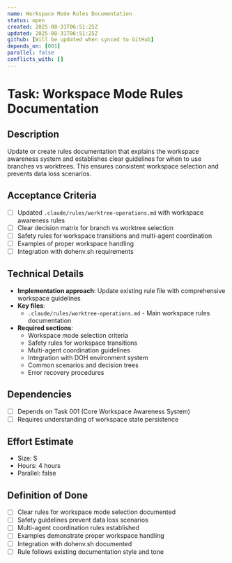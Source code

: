 ```yaml
---
name: Workspace Mode Rules Documentation
status: open
created: 2025-08-31T06:51:25Z
updated: 2025-08-31T06:51:25Z
github: [Will be updated when synced to GitHub]
depends_on: [001]
parallel: false
conflicts_with: []
---
```


# Task: Workspace Mode Rules Documentation

## Description
Update or create rules documentation that explains the workspace awareness system and establishes clear guidelines for when to use branches vs worktrees. This ensures consistent workspace selection and prevents data loss scenarios.

## Acceptance Criteria
- [ ] Updated `.claude/rules/worktree-operations.md` with workspace awareness rules
- [ ] Clear decision matrix for branch vs worktree selection
- [ ] Safety rules for workspace transitions and multi-agent coordination
- [ ] Examples of proper workspace handling
- [ ] Integration with dohenv.sh requirements

## Technical Details
- **Implementation approach**: Update existing rule file with comprehensive workspace guidelines
- **Key files**:
  - `.claude/rules/worktree-operations.md` - Main workspace rules documentation
- **Required sections**:
  - Workspace mode selection criteria
  - Safety rules for workspace transitions
  - Multi-agent coordination guidelines
  - Integration with DOH environment system
  - Common scenarios and decision trees
  - Error recovery procedures

## Dependencies
- [ ] Depends on Task 001 (Core Workspace Awareness System)
- [ ] Requires understanding of workspace state persistence

## Effort Estimate
- Size: S
- Hours: 4 hours
- Parallel: false

## Definition of Done
- [ ] Clear rules for workspace mode selection documented
- [ ] Safety guidelines prevent data loss scenarios
- [ ] Multi-agent coordination rules established
- [ ] Examples demonstrate proper workspace handling
- [ ] Integration with dohenv.sh documented
- [ ] Rule follows existing documentation style and tone